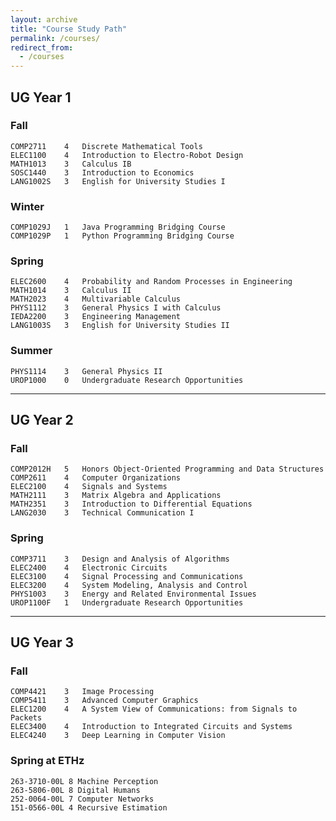 ```yaml
---
layout: archive
title: "Course Study Path"
permalink: /courses/
redirect_from:
  - /courses
---
```


## UG Year 1    
### Fall
```angular2html
COMP2711    4   Discrete Mathematical Tools
ELEC1100    4   Introduction to Electro-Robot Design
MATH1013    3   Calculus IB
SOSC1440    3   Introduction to Economics 
LANG1002S   3   English for University Studies I
```
### Winter
```angular2html
COMP1029J   1   Java Programming Bridging Course
COMP1029P   1   Python Programming Bridging Course
```
### Spring
```angular2html
ELEC2600    4   Probability and Random Processes in Engineering
MATH1014    3   Calculus II
MATH2023    4   Multivariable Calculus
PHYS1112    3   General Physics I with Calculus
IEDA2200    3   Engineering Management
LANG1003S   3   English for University Studies II
```
### Summer
```angular2html
PHYS1114    3   General Physics II
UROP1000    0   Undergraduate Research Opportunities
```
---
## UG Year 2
### Fall
```angular2html
COMP2012H   5   Honors Object-Oriented Programming and Data Structures
COMP2611    4   Computer Organizations
ELEC2100    4   Signals and Systems
MATH2111    3   Matrix Algebra and Applications 
MATH2351    3   Introduction to Differential Equations
LANG2030    3   Technical Communication I
```
### Spring
```angular2html
COMP3711    3   Design and Analysis of Algorithms
ELEC2400    4   Electronic Circuits
ELEC3100    4   Signal Processing and Communications
ELEC3200    4   System Modeling, Analysis and Control
PHYS1003    3   Energy and Related Environmental Issues
UROP1100F   1   Undergraduate Research Opportunities
```
---
## UG Year 3
### Fall 
```angular2html
COMP4421    3   Image Processing
COMP5411    3   Advanced Computer Graphics
ELEC1200    4   A System View of Communications: from Signals to Packets
ELEC3400    4   Introduction to Integrated Circuits and Systems
ELEC4240    3   Deep Learning in Computer Vision
```
### Spring at ETHz
```angular2html
263-3710-00L 8 Machine Perception 
263-5806-00L 8 Digital Humans 
252-0064-00L 7 Computer Networks 
151-0566-00L 4 Recursive Estimation 
```
